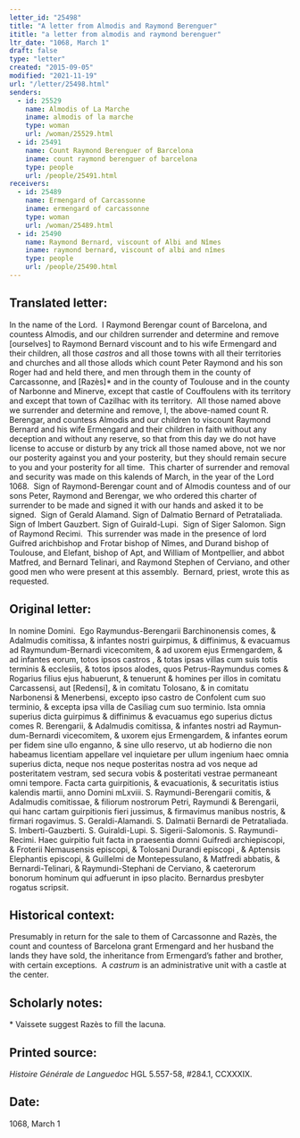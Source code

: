 ```yaml
---
letter_id: "25498"
title: "A letter from Almodis and Raymond Berenguer"
ititle: "a letter from almodis and raymond berenguer"
ltr_date: "1068, March 1"
draft: false
type: "letter"
created: "2015-09-05"
modified: "2021-11-19"
url: "/letter/25498.html"
senders:
  - id: 25529
    name: Almodis of La Marche
    iname: almodis of la marche
    type: woman
    url: /woman/25529.html
  - id: 25491
    name: Count Raymond Berenguer of Barcelona
    iname: count raymond berenguer of barcelona
    type: people
    url: /people/25491.html
receivers:
  - id: 25489
    name: Ermengard of Carcassonne
    iname: ermengard of carcassonne
    type: woman
    url: /woman/25489.html
  - id: 25490
    name: Raymond Bernard, viscount of Albi and Nîmes 
    iname: raymond bernard, viscount of albi and nîmes 
    type: people
    url: /people/25490.html
---
```

<h2> Translated letter:</h2><p>In the name of the Lord.&nbsp; I Raymond Berengar count of Barcelona, and countess Almodis, and our children surrender and determine and remove [ourselves] to Raymond Bernard viscount and to his wife Ermengard and their children, all those<em> castros</em> and all those towns with all their territories and churches and all those allods which count Peter Raymond and his son Roger had and held there, and men through them in the county of Carcassonne, and [Razès]* and in the county of Toulouse and in the county of Narbonne and Minerve, except that castle of Couffoulens with its territory and except that town of Cazilhac with its territory.&nbsp; All those named above we surrender and determine and remove, I, the above-named count R. Berengar, and countess Almodis and our children to viscount Raymond Bernard and his wife Ermengard and their children in faith without any deception and without any reserve, so that from this day we do not have license to accuse or disturb by any trick all those named above, not we nor our posterity against you and your posterity, but they should remain secure to you and your posterity for all time.&nbsp; This charter of surrender and removal and security was made on this kalends of March, in the year of the Lord 1068.&nbsp; Sign of Raymond-Berengar count and of Almodis countess and of our sons Peter, Raymond and Berengar, we who ordered this charter of surrender to be made and signed it with our hands and asked it to be signed.&nbsp; Sign of Gerald Alamand. Sign of Dalmatio Bernard of Petrataliada.&nbsp; Sign of Imbert Gauzbert. Sign of Guirald-Lupi.&nbsp; Sign of Siger Salomon. Sign of Raymond Recimi.&nbsp; This surrender was made in the presence of lord Guifred arichbishop and Frotar bishop of Nîmes, and Durand bishop of Toulouse, and Elefant, bishop of Apt, and William of Montpellier, and abbot Matfred, and Bernard Telinari, and Raymond Stephen of Cerviano, and other good men who were present at this assembly.&nbsp; Bernard, priest, wrote this as requested.</p><h2 class="mt-4"> Original letter:</h2><p>In nomine Domini.&nbsp; Ego Raymundus-Berengarii Barchinonensis comes, &amp; Adalmudis comitissa, &amp; infantes nostri guirpimus, &amp; diffinimus, &amp; evacuamus ad Raymundum-Bernardi vicecomitem, &amp; ad uxorem ejus Ermengardem, &amp; ad infantes eorum, totos ipsos castros , &amp; totas ipsas villas cum suis totis terminis &amp; ecclesiis, &amp; totos ipsos alodes, quos Petrus-Raymundus comes &amp; Rogarius filius ejus habuerunt, &amp; tenuerunt &amp; homines per illos in comitatu Carcassensi, aut [Redensi], &amp; in comitatu Tolosano, &amp; in comitatu Narbonensi &amp; Menerbensi, excepto ipso castro de Confolent cum suo terminio, &amp; excepta ipsa villa de Casiliag cum suo terminio. Ista omnia superius dicta guirpimus &amp; diffinimus &amp; evacuamus ego superius dictus comes R. Berengarii, &amp; Adalmudis comitissa, &amp; infantes nostri ad Raymun­dum-Bernardi vicecomitem, &amp; uxorem ejus Ermengardem, &amp; infantes eorum per fidem sine ullo enganno, &amp; sine ullo reservo, ut ab hodierno die non habeamus licentiam appellare vel inquietare per ullum ingenium haec omnia superius dicta, neque nos neque posteritas nostra ad vos neque ad posteritatem vestram, sed secura vobis &amp; posteritati vestrae permaneant omni tempore. Facta carta guirpitionis, &amp; evacuationis, &amp; securitatis istius kalendis martii, anno Domini mLxviii. S. Raymundi-Berengarii comitis, &amp; Adalmudis comitissae, &amp; filiorum nostrorum Petri, Raymundi &amp; Berengarii, qui hanc cartam guirpitionis fieri jussimus, &amp; firmavimus manibus nostris, &amp; firmari rogavimus. S. Geraldi-Alamandi. S. Dalmatii Bernardi de Petrataliada. S. Imberti-Gauzberti. S. Guiraldi-Lupi. S. Sigerii-Salomonis. S. Raymundi-Recimi. Haec guirpitio fuit facta in praesentia domni Guifredi archiepiscopi, &amp; Froterii Nemausensis episcopi, &amp; Tolosani Durandi episcopi , &amp; Aptensis Elephantis episcopi, &amp; Guillelmi de Montepessulano, &amp; Matfredi abbatis, &amp; Bernardi-Telinari, &amp; Raymundi-Stephani de Cerviano, &amp; caeterorum bonorum hominum qui adfuerunt in ipso placito. Bernardus presbyter rogatus scripsit.</p><p></p><h2 class="mt-4"> Historical context:</h2><p>Presumably in return for the sale to them of Carcassonne and Razès, the count and countess of Barcelona grant Ermengard and her husband the lands they have sold, the inheritance from Ermengard’s father and brother, with certain exceptions.&nbsp;&nbsp;<span>A&nbsp;</span><em>castrum</em><span>&nbsp;is an administrative unit with a castle at the center.</span></p><h2 class="mt-4"> Scholarly notes:</h2><p>*&nbsp;Vaissete suggest Razès to fill the lacuna.</p><h2 class="mt-4"> Printed source:</h2><p><i>Histoire Générale de Languedoc</i> HGL 5.557-58, #284.1, CCXXXIX.&nbsp;&nbsp;</p><h2 class="mt-4"> Date:</h2>1068, March 1